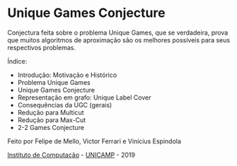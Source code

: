 # Unique Games Conjecture

Conjectura feita sobre o problema Unique Games, que se verdadeira, prova que muitos algoritmos de aproximação são os melhores possíveis para seus respectivos problemas.

Índice:
- Introdução: Motivação e Histórico
- Problema Unique Games
- Unique Games Conjecture
- Representação em grafo: Unique Label Cover
- Consequências da UGC (gerais)
- Redução para Multicut
- Redução para Max-Cut
- 2-2 Games Conjecture

Feito por Felipe de Mello, Victor Ferrari e Vinícius Espindola

[Instituto de Computação](http://ic.unicamp.br) - [UNICAMP](http://www.unicamp.br) - 2019

